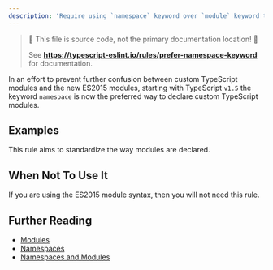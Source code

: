 ```yaml
---
description: 'Require using `namespace` keyword over `module` keyword to declare custom TypeScript modules.'
---
```


> 🛑 This file is source code, not the primary documentation location! 🛑
>
> See **https://typescript-eslint.io/rules/prefer-namespace-keyword** for documentation.

In an effort to prevent further confusion between custom TypeScript modules and the new ES2015 modules, starting
with TypeScript `v1.5` the keyword `namespace` is now the preferred way to declare custom TypeScript modules.

## Examples

This rule aims to standardize the way modules are declared.

## When Not To Use It

If you are using the ES2015 module syntax, then you will not need this rule.

## Further Reading

- [Modules](https://www.typescriptlang.org/docs/handbook/modules.html)
- [Namespaces](https://www.typescriptlang.org/docs/handbook/namespaces.html)
- [Namespaces and Modules](https://www.typescriptlang.org/docs/handbook/namespaces-and-modules.html)
